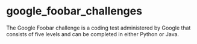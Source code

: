 # google_foobar_challenges
The Google Foobar challenge is a coding test administered by Google that consists of five levels and can be completed in either Python or Java.
